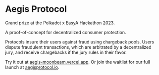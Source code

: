 # Aegis Protocol
Grand prize at the Polkadot x EasyA Hackathon 2023.

A proof-of-concept for decentralized consumer protection.

Protocols insure their users against fraud using chargeback pools. Users dispute fraudulent transactions, which are arbitrated by a decentralized jury, and receive chargebacks if the jury rules in their favor. 

Try it out at [aegis-moonbeam.vercel.app](https://aegis-moonbeam.vercel.app). Or join the waitlist for our full launch at [aegisprotocol.io](https://aegisprotocol.io).
